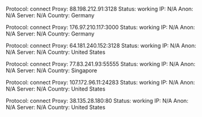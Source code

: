 Protocol: connect
Proxy: 88.198.212.91:3128
Status: working
IP: N/A
Anon: N/A
Server: N/A
Country: Germany

Protocol: connect
Proxy: 176.97.210.117:3000
Status: working
IP: N/A
Anon: N/A
Server: N/A
Country: Germany

Protocol: connect
Proxy: 64.181.240.152:3128
Status: working
IP: N/A
Anon: N/A
Server: N/A
Country: United States

Protocol: connect
Proxy: 77.83.241.93:55555
Status: working
IP: N/A
Anon: N/A
Server: N/A
Country: Singapore

Protocol: connect
Proxy: 107.172.96.11:24283
Status: working
IP: N/A
Anon: N/A
Server: N/A
Country: United States

Protocol: connect
Proxy: 38.135.28.180:80
Status: working
IP: N/A
Anon: N/A
Server: N/A
Country: United States

